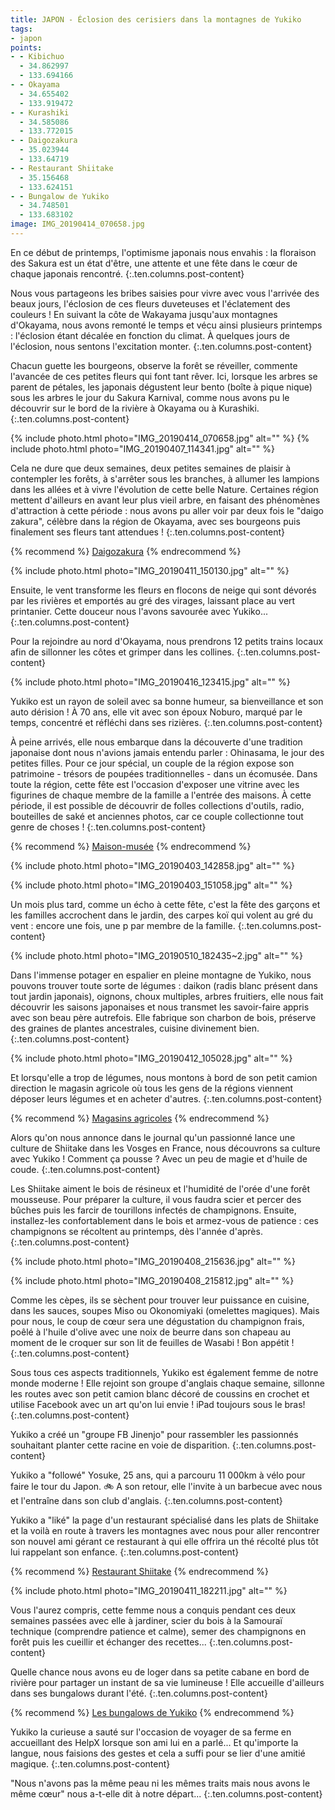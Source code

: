 ```yaml
---
title: JAPON - Éclosion des cerisiers dans la montagnes de Yukiko
tags:
- japon
points:
- - Kibichuo
  - 34.862997
  - 133.694166
- - Okayama
  - 34.655402
  - 133.919472
- - Kurashiki
  - 34.585086
  - 133.772015
- - Daigozakura
  - 35.023944
  - 133.64719
- - Restaurant Shiitake
  - 35.156468
  - 133.624151
- - Bungalow de Yukiko
  - 34.748501
  - 133.683102
image: IMG_20190414_070658.jpg
---
```


En ce début de printemps, l'optimisme japonais nous envahis : la floraison
des Sakura est un état d'être, une attente et une fête dans le cœur de
chaque japonais rencontré.
{:.ten.columns.post-content}

Nous vous partageons les bribes saisies pour vivre avec vous l'arrivée des
beaux jours, l'éclosion de ces fleurs duveteuses et l'éclatement des
couleurs ! En suivant la côte de Wakayama jusqu'aux montagnes d'Okayama,
nous avons remonté le temps et vécu ainsi plusieurs printemps : l'éclosion
étant décalée en fonction du climat. À  quelques jours de l'éclosion, nous
sentons l'excitation monter.
{:.ten.columns.post-content}

<!--fin extrait-->

Chacun guette les bourgeons, observe la forêt se réveiller, commente
l'avancée de ces petites fleurs qui font tant rêver. Ici, lorsque les
arbres se parent de pétales, les japonais dégustent leur bento (boîte à
pique nique) sous les arbres le jour du Sakura Karnival, comme nous avons
pu le découvrir sur le bord de la rivière à Okayama ou à Kurashiki.
{:.ten.columns.post-content}


{% include photo.html photo="IMG_20190414_070658.jpg" alt="" %}
{% include photo.html photo="IMG_20190407_114341.jpg" alt="" %}

Cela ne dure que deux semaines, deux petites semaines de plaisir à
contempler les forêts, à s'arrêter sous les branches, à allumer les
lampions dans les allées et à vivre l'évolution de cette belle Nature.
Certaines région mettent d'ailleurs en avant leur plus vieil arbre, en
faisant des phénomènes d'attraction à cette période : nous avons pu aller
voir par deux fois le "daigo zakura", célèbre dans la région de Okayama,
avec ses bourgeons puis finalement ses fleurs tant attendues !
{:.ten.columns.post-content}

{% recommend %}
[Daigozakura](http://ge0.me/w21eg6-dkH/Daigozakura_Cherry_Blossoms)
{% endrecommend %}

{% include photo.html photo="IMG_20190411_150130.jpg" alt="" %}

Ensuite, le vent transforme les fleurs en flocons de neige qui sont dévorés
par les rivières et emportés au gré des virages, laissant place au vert
printanier. Cette douceur nous l'avons savourée avec Yukiko...
{:.ten.columns.post-content}

Pour la rejoindre au nord d'Okayama, nous prendrons 12 petits trains locaux
afin de sillonner les côtes et grimper dans les collines.
{:.ten.columns.post-content}

{% include photo.html photo="IMG_20190416_123415.jpg" alt="" %}

Yukiko est un rayon de soleil avec sa bonne humeur, sa bienveillance et son
auto dérision ! À 70 ans, elle vit avec son époux Noburo, marqué par le
temps, concentré et réfléchi dans ses rizières.
{:.ten.columns.post-content}

À peine arrivés, elle nous embarque dans la découverte d'une tradition
japonaise dont nous n'avions jamais entendu parler : Ohinasama, le jour des
petites filles. Pour ce jour spécial, un couple de la région expose son
patrimoine - trésors de poupées traditionnelles - dans un écomusée. Dans
toute la région, cette fête est l'occasion d'exposer une vitrine avec les
figurines de chaque membre de la famille a l'entrée des maisons. À cette
période, il est possible de découvrir de folles collections d'outils,
radio, bouteilles de saké et anciennes photos, car ce couple collectionne
tout genre de choses !
{:.ten.columns.post-content}

{% recommend %}
[Maison-musée](http://ge0.me/021eA9OlzC/Musée_%3F)
{% endrecommend %}

{% include photo.html photo="IMG_20190403_142858.jpg" alt="" %}

{% include photo.html photo="IMG_20190403_151058.jpg" alt="" %}

Un mois plus tard, comme un écho à cette fête, c'est la fête des garçons et
les familles accrochent dans le jardin, des carpes koï qui volent au gré du
vent : encore une fois, une p par membre de la famille.
{:.ten.columns.post-content}

{% include photo.html photo="IMG_20190510_182435~2.jpg" alt="" %}

Dans l'immense potager en espalier en pleine montagne de Yukiko, nous
pouvons trouver toute sorte de légumes : daikon (radis blanc présent dans
tout jardin japonais), oignons, choux multiples, arbres fruitiers, elle
nous fait découvrir les saisons japonaises et nous transmet les
savoir-faire appris avec son beau père autrefois. Elle fabrique son charbon
de bois, préserve des graines de plantes ancestrales, cuisine divinement
bien.
{:.ten.columns.post-content}

{% include photo.html photo="IMG_20190412_105028.jpg" alt="" %}

Et lorsqu'elle a trop de légumes, nous montons à bord de son petit camion
direction le magasin agricole où tous les gens de la régions viennent
déposer leurs légumes et en acheter d'autres.
{:.ten.columns.post-content}

{% recommend %}
[Magasins agricoles](http://ge0.me/021eBMBKq5/Magasins_agricoles)
{% endrecommend %}

Alors qu'on nous annonce dans le journal qu'un passionné lance une culture
de Shiitake dans les Vosges en France, nous découvrons sa culture avec
Yukiko ! Comment ça pousse ? Avec un peu de magie et d'huile de coude.
{:.ten.columns.post-content}

Les Shiitake aiment le bois de résineux et l'humidité de l'orée d'une forêt
mousseuse. Pour préparer la culture, il vous faudra scier et percer des
bûches puis les farcir de tourillons infectés de champignons. Ensuite,
installez-les confortablement dans le bois et armez-vous de patience : ces
champignons se récoltent au printemps, dès l'année d'après.
{:.ten.columns.post-content}

{% include photo.html photo="IMG_20190408_215636.jpg" alt="" %}

{% include photo.html photo="IMG_20190408_215812.jpg" alt="" %}

Comme les cèpes, ils se sèchent pour trouver leur puissance en cuisine,
dans les sauces, soupes Miso ou Okonomiyaki (omelettes magiques).
Mais pour nous, le coup de cœur sera une dégustation du champignon frais,
poêlé à l'huile d'olive avec une noix de beurre dans son chapeau au moment
de le croquer sur son lit de feuilles de Wasabi ! Bon appétit !
{:.ten.columns.post-content}

Sous tous ces aspects traditionnels, Yukiko est également femme de notre
monde moderne ! Elle rejoint son groupe d'anglais chaque semaine, sillonne
les routes avec son petit camion blanc décoré de coussins en crochet et
utilise Facebook avec un art qu'on lui envie ! iPad toujours sous le bras!
{:.ten.columns.post-content}

Yukiko a créé un "groupe FB Jinenjo" pour rassembler les passionnés
souhaitant planter cette racine en voie de disparition.
{:.ten.columns.post-content}

Yukiko a "followé" Yosuke, 25 ans, qui a parcouru 11 000km à vélo pour
faire le tour du Japon. 🚲 A son retour, elle l'invite à un barbecue avec
nous et l'entraîne dans son club d'anglais.
{:.ten.columns.post-content}

Yukiko a "liké" la page d'un restaurant spécialisé dans les plats de
Shiitake et la voilà en route à travers les montagnes avec nous pour aller
rencontrer son nouvel ami gérant ce restaurant à qui elle offrira un thé
récolté plus tôt lui rappelant son enfance.
{:.ten.columns.post-content}

{% recommend %}
[Restaurant Shiitake](http://ge0.me/0210AEUJgc/Shiitake_restaurant)
{% endrecommend %}

{% include photo.html photo="IMG_20190411_182211.jpg" alt="" %}

Vous l'aurez compris, cette femme nous a conquis pendant ces deux semaines
passées avec elle à jardiner, scier du bois à la Samouraï technique
(comprendre patience et calme), semer des champignons en forêt puis les
cueillir et échanger des recettes...
{:.ten.columns.post-content}

Quelle chance nous avons eu de loger dans sa petite cabane en bord de
rivière pour partager un instant de sa vie lumineuse ! Elle accueille
d'ailleurs dans ses bungalows durant l'été.
{:.ten.columns.post-content}

{% recommend %}
[Les bungalows de Yukiko](http://ge0.me/s21cpipCaA/Bungalow)
{% endrecommend %}

Yukiko la curieuse a sauté sur l'occasion de voyager de sa ferme en
accueillant des HelpX lorsque son ami lui en a parlé... Et qu'importe la
langue, nous faisions des gestes et cela a suffi pour se lier d'une amitié
magique.
{:.ten.columns.post-content}

"Nous n'avons pas la même peau ni les mêmes traits mais nous avons le même
cœur" nous a-t-elle dit à notre départ...
{:.ten.columns.post-content}
